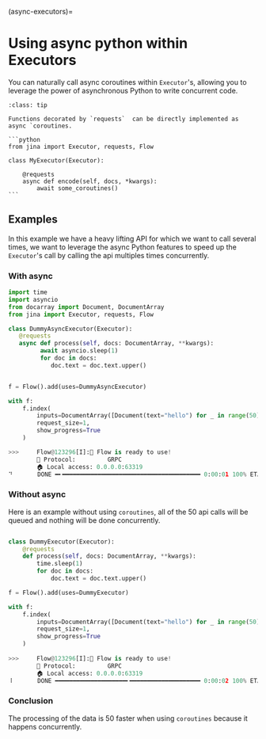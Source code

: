 (async-executors)=
# Using async python within Executors


You can naturally call async coroutines within `Executor`'s, allowing you to leverage the power of asynchronous
Python to write concurrent code. 


````{admonition} Example code
:class: tip

Functions decorated by `requests`  can be directly implemented as async `coroutines. 

```python
from jina import Executor, requests, Flow

class MyExecutor(Executor):
    
    @requests
    async def encode(self, docs, *kwargs):
        await some_coroutines()
```
````

## Examples

In this example we have a heavy lifting API for which we want to call several times, we want to leverage the
async Python features to speed up the `Executor`'s call by calling the api multiples times concurrently.

### With async


```python
import time
import asyncio
from docarray import Document, DocumentArray
from jina import Executor, requests, Flow

class DummyAsyncExecutor(Executor):
   @requests
   async def process(self, docs: DocumentArray, **kwargs): 
         await asyncio.sleep(1)
         for doc in docs:
            doc.text = doc.text.upper()


f = Flow().add(uses=DummyAsyncExecutor)

with f:
    f.index(
        inputs=DocumentArray([Document(text="hello") for _ in range(50)]),
        request_size=1,
        show_progress=True
    )

>>>     Flow@123296[I]:🎉 Flow is ready to use!
        🔗 Protocol: 		GRPC
        🏠 Local access:	0.0.0.0:63319
⠙       DONE ━╸━━━━━━━━━━━━━━━━━━━━━━━━━━━━━━━━━━━━━━━ 0:00:01 100% ETA: 0 seconds 41 steps done in 1 second
```

### Without async

Here is an example without using `coroutines`, all of the 50 api calls will be queued and nothing will be done 
concurrently.

```python

class DummyExecutor(Executor):
    @requests
    def process(self, docs: DocumentArray, **kwargs):
        time.sleep(1)
        for doc in docs:
            doc.text = doc.text.upper()

f = Flow().add(uses=DummyExecutor)

with f:
    f.index(
        inputs=DocumentArray([Document(text="hello") for _ in range(50)]),
        request_size=1,
        show_progress=True
    )
    
>>>     Flow@123296[I]:🎉 Flow is ready to use!
        🔗 Protocol: 		GRPC
        🏠 Local access:	0.0.0.0:63319
⠸       DONE ━━━━━━━━━━━━━━━━━━━━╸━━━━━━━━━━━━━━━━━━━━ 0:00:02 100% ETA: 0 seconds 41 steps done in 50 seconds
```


### Conclusion

The processing of the data is 50 faster when using `coroutines` because it happens concurrently.










